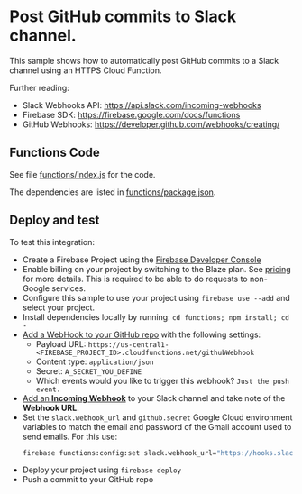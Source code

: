 # Post GitHub commits to Slack channel.

This sample shows how to automatically post GitHub commits to a Slack channel using an HTTPS Cloud Function.

Further reading:

- Slack Webhooks API: https://api.slack.com/incoming-webhooks
- Firebase SDK: https://firebase.google.com/docs/functions
- GitHub Webhooks: https://developer.github.com/webhooks/creating/

## Functions Code

See file [functions/index.js](functions/index.js) for the code.

The dependencies are listed in [functions/package.json](functions/package.json).

## Deploy and test

To test this integration:

- Create a Firebase Project using the [Firebase Developer Console](https://console.firebase.google.com)
- Enable billing on your project by switching to the Blaze plan. See [pricing](https://firebase.google.com/pricing/) for more details. This is required to be able to do requests to non-Google services.
- Configure this sample to use your project using `firebase use --add` and select your project.
- Install dependencies locally by running: `cd functions; npm install; cd -`
- [Add a WebHook to your GitHub repo](https://help.github.com/articles/about-webhooks/) with the following settings:
  - Payload URL: `https://us-central1-<FIREBASE_PROJECT_ID>.cloudfunctions.net/githubWebhook`
  - Content type: `application/json`
  - Secret: `A_SECRET_YOU_DEFINE`
  - Which events would you like to trigger this webhook? `Just the push event.`
- [Add an **Incoming Webhook**](https://my.slack.com/services/new/incoming-webhook/) to your Slack channel and take note of the **Webhook URL**.
- Set the `slack.webhook_url` and `github.secret` Google Cloud environment variables to match the email and password of the Gmail account used to send emails. For this use:
  ```bash
  firebase functions:config:set slack.webhook_url="https://hooks.slack.com/services/..." github.secret="A_SECRET_YOU_DEFINED_WHEN_SETTING_UP_THE_GITHUB_WEBHOOK"
  ```
- Deploy your project using `firebase deploy`
- Push a commit to your GitHub repo
